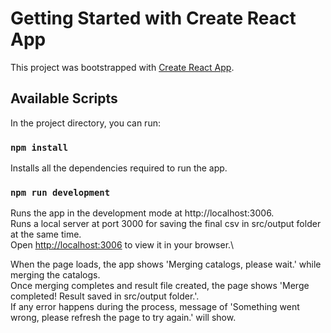 # Getting Started with Create React App

This project was bootstrapped with [Create React App](https://github.com/facebook/create-react-app).

## Available Scripts

In the project directory, you can run:

### `npm install`

Installs all the dependencies required to run the app.

### `npm run development`

Runs the app in the development mode at http://localhost:3006.\
Runs a local server at port 3000 for saving the final csv in src/output folder at the same time.\
Open [http://localhost:3006](http://localhost:3006) to view it in your browser.\


When the page loads, the app shows 'Merging catalogs, please wait.' while merging the catalogs.\
Once merging completes and result file created, the page shows 'Merge completed! Result saved in src/output folder.'.\
If any error happens during the process, message of 'Something went wrong, please refresh the page to try again.' will show.